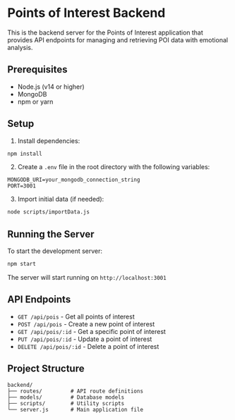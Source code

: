 # Points of Interest Backend

This is the backend server for the Points of Interest application that provides API endpoints for managing and retrieving POI data with emotional analysis.

## Prerequisites

- Node.js (v14 or higher)
- MongoDB
- npm or yarn

## Setup

1. Install dependencies:
```bash
npm install
```

2. Create a `.env` file in the root directory with the following variables:
```
MONGODB_URI=your_mongodb_connection_string
PORT=3001
```

3. Import initial data (if needed):
```bash
node scripts/importData.js
```

## Running the Server

To start the development server:
```bash
npm start
```

The server will start running on `http://localhost:3001`

## API Endpoints

- `GET /api/pois` - Get all points of interest
- `POST /api/pois` - Create a new point of interest
- `GET /api/pois/:id` - Get a specific point of interest
- `PUT /api/pois/:id` - Update a point of interest
- `DELETE /api/pois/:id` - Delete a point of interest

## Project Structure

```
backend/
├── routes/         # API route definitions
├── models/         # Database models
├── scripts/        # Utility scripts
└── server.js       # Main application file
```
